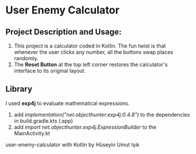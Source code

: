 # User Enemy Calculator
## Project Description and Usage:
1) This project is a calculator coded in Kotlin. The fun twist is that whenever the user clicks any number, all the buttons swap places randomly.
2) The **Reset Button**  at the top left corner restores the calculator's interface to its original layout.

## Library
I used **exp4j** to evaluate mathematical expressions.

1) add *implementation("net.objecthunter:exp4j:0.4.8")* to the dependencies in build.gradle.kts (:app)
2) add *import net.objecthunter.exp4j.ExpressionBuilder* to the MainActivity.kt

user-enemy-calculator with Kotlin by Hüseyin Umut Işık
